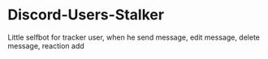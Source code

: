 # Discord-Users-Stalker
Little selfbot for tracker user, when he send message, edit message, delete message, reaction add
